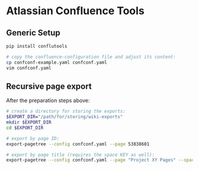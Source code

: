 # Atlassian Confluence Tools

## Generic Setup

```bash
pip install conflutools

# copy the confluence-configuration file and adjust its content:
cp confconf-example.yaml confconf.yaml
vim confconf.yaml
```

## Recursive page export

After the preparation steps above:

```bash
# create a directory for storing the exports:
$EXPORT_DIR="/path/for/storing/wiki-exports"
mkdir $EXPORT_DIR
cd $EXPORT_DIR

# export by page ID:
export-pagetree --config confconf.yaml --page 53838601

# export by page title (requires the space KEY as well):
export-pagetree --config confconf.yaml --page "Project XY Pages" --space "FOO"
```
